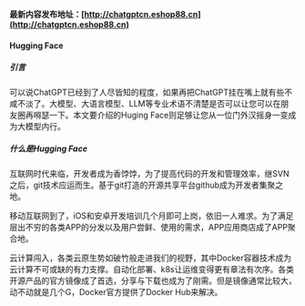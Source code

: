 **最新内容发布地址：[http://chatgptcn.eshop88.cn](http://chatgptcn.eshop88.cn)**

#### Hugging Face
##### 引言
可以说ChatGPT已经到了人尽皆知的程度，如果再把ChatGPT挂在嘴上就有些不咸不淡了。大模型、大语言模型、LLM等专业术语不清楚是否可以让您可以在朋友圈再嘚瑟一下。本文要介绍的Huging Face则足够让您从一位门外汉摇身一变成为大模型内行。

##### 什么是Hugging Face
互联网时代来临，开发者成为香饽饽，为了提高代码的开发和管理效率，继SVN之后，git技术应运而生。基于git打造的开源共享平台github成为开发者集聚之地。

移动互联网到了，iOS和安卓开发培训几个月即可上岗，依旧一人难求。为了满足层出不穷的各类APP的分发以及用户尝鲜、使用的需求，APP应用商店成了APP聚合地。

云计算闯入，各类云原生势如破竹般走进我们的视野，其中Docker容器技术成为云计算不可或缺的有力支撑。自动化部署、k8s让运维变得更有章法有次序。各类开源产品的官方镜像成了首选，分享与下载也成为了刚需。但是镜像通常比较大，动不动就是几个G，Docker官方提供了Docker Hub来解决。